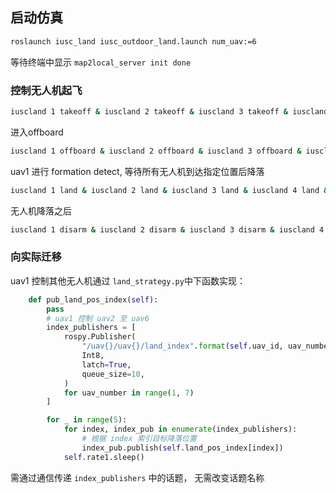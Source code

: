 ## 启动仿真
``` bash
roslaunch iusc_land iusc_outdoor_land.launch num_uav:=6
```
等待终端中显示 `map2local_server init done `

### 控制无人机起飞
``` bash
iuscland 1 takeoff & iuscland 2 takeoff & iuscland 3 takeoff & iuscland 4 takeoff & iuscland 5 takeoff & iuscland 6 takeoff
```
进入offboard
``` bash
iuscland 1 offboard & iuscland 2 offboard & iuscland 3 offboard & iuscland 4 offboard & iuscland 5 offboard & iuscland 6 offboard
```
uav1 进行 formation detect, 等待所有无人机到达指定位置后降落
``` bash
iuscland 1 land & iuscland 2 land & iuscland 3 land & iuscland 4 land & iuscland 5 land & iuscland 6 land
```
无人机降落之后
``` bash
iuscland 1 disarm & iuscland 2 disarm & iuscland 3 disarm & iuscland 4 disarm & iuscland 5 disarm & iuscland 6 disarm
```

### 向实际迁移
uav1 控制其他无人机通过 `land_strategy.py`中下函数实现：
``` python
    def pub_land_pos_index(self):
        pass
        # uav1 控制 uav2 至 uav6
        index_publishers = [
            rospy.Publisher(
                "/uav{}/uav{}/land_index".format(self.uav_id, uav_number),
                Int8,
                latch=True,
                queue_size=10,
            )
            for uav_number in range(1, 7)
        ]

        for _ in range(5):
            for index, index_pub in enumerate(index_publishers):
                # 根据 index 索引目标降落位置
                index_pub.publish(self.land_pos_index[index])
            self.rate1.sleep()

```
需通过通信传递 `index_publishers` 中的话题， 无需改变话题名称